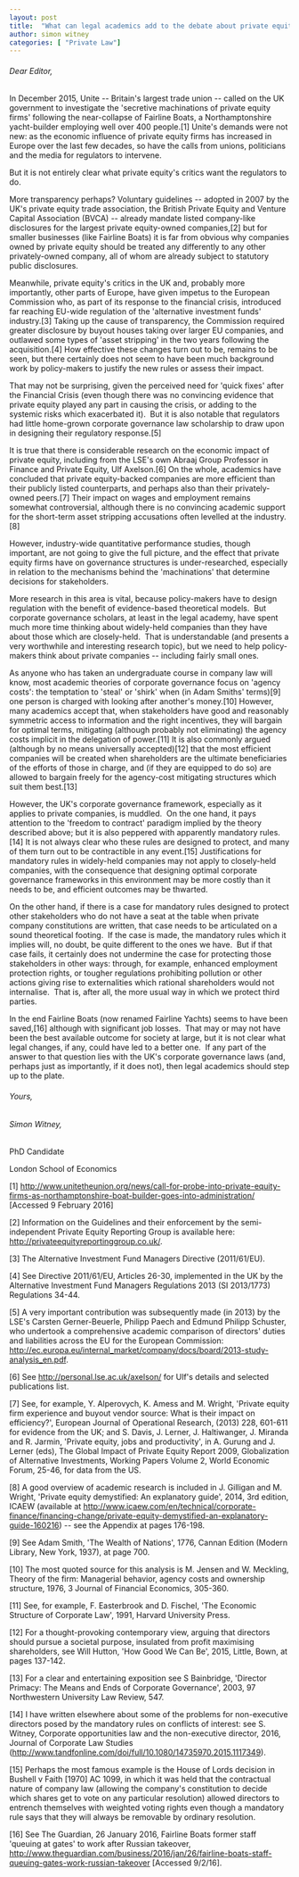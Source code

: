 ```yaml
---
layout: post
title:  "What can legal academics add to the debate about private equity?"
author: simon witney
categories: [ "Private Law"]
---
```


###### Dear Editor, 

In December 2015, Unite -- Britain's largest trade union -- called on the UK government to investigate the 'secretive machinations of private equity firms' following the near-collapse of Fairline Boats, a Northamptonshire yacht-builder employing well over 400 people.[1] Unite's demands were not new: as the economic influence of private equity firms has increased in Europe over the last few decades, so have the calls from unions, politicians and the media for regulators to intervene.

But it is not entirely clear what private equity's critics want the regulators to do.

More transparency perhaps? Voluntary guidelines -- adopted in 2007 by the UK's private equity trade association, the British Private Equity and Venture Capital Association (BVCA) -- already mandate listed company-like disclosures for the largest private equity-owned companies,[2] but for smaller businesses (like Fairline Boats) it is far from obvious why companies owned by private equity should be treated any differently to any other privately-owned company, all of whom are already subject to statutory public disclosures.

Meanwhile, private equity's critics in the UK and, probably more importantly, other parts of Europe, have given impetus to the European Commission who, as part of its response to the financial crisis, introduced far reaching EU-wide regulation of the 'alternative investment funds' industry.[3] Taking up the cause of transparency, the Commission required greater disclosure by buyout houses taking over larger EU companies, and outlawed some types of 'asset stripping' in the two years following the acquisition.[4] How effective these changes turn out to be, remains to be seen, but there certainly does not seem to have been much background work by policy-makers to justify the new rules or assess their impact.

That may not be surprising, given the perceived need for 'quick fixes' after the Financial Crisis (even though there was no convincing evidence that private equity played any part in causing the crisis, or adding to the systemic risks which exacerbated it).  But it is also notable that regulators had little home-grown corporate governance law scholarship to draw upon in designing their regulatory response.[5]

It is true that there is considerable research on the economic impact of private equity, including from the LSE's own Abraaj Group Professor in Finance and Private Equity, Ulf Axelson.[6] On the whole, academics have concluded that private equity-backed companies are more efficient than their publicly listed counterparts, and perhaps also than their privately-owned peers.[7] Their impact on wages and employment remains somewhat controversial, although there is no convincing academic support for the short-term asset stripping accusations often levelled at the industry.[8]

However, industry-wide quantitative performance studies, though important, are not going to give the full picture, and the effect that private equity firms have on governance structures is under-researched, especially in relation to the mechanisms behind the 'machinations' that determine decisions for stakeholders.

More research in this area is vital, because policy-makers have to design regulation with the benefit of evidence-based theoretical models.  But corporate governance scholars, at least in the legal academy, have spent much more time thinking about widely-held companies than they have about those which are closely-held.  That is understandable (and presents a very worthwhile and interesting research topic), but we need to help policy-makers think about private companies -- including fairly small ones.

As anyone who has taken an undergraduate course in company law will know, most academic theories of corporate governance focus on 'agency costs': the temptation to 'steal' or 'shirk' when (in Adam Smiths' terms)[9] one person is charged with looking after another's money.[10] However, many academics accept that, when stakeholders have good and reasonably symmetric access to information and the right incentives, they will bargain for optimal terms, mitigating (although probably not eliminating) the agency costs implicit in the delegation of power.[11] It is also commonly argued (although by no means universally accepted)[12] that the most efficient companies will be created when shareholders are the ultimate beneficiaries of the efforts of those in charge, and (if they are equipped to do so) are allowed to bargain freely for the agency-cost mitigating structures which suit them best.[13]

However, the UK's corporate governance framework, especially as it applies to private companies, is muddled.  On the one hand, it pays attention to the 'freedom to contract' paradigm implied by the theory described above; but it is also peppered with apparently mandatory rules.[14] It is not always clear who these rules are designed to protect, and many of them turn out to be contractible in any event.[15] Justifications for mandatory rules in widely-held companies may not apply to closely-held companies, with the consequence that designing optimal corporate governance frameworks in this environment may be more costly than it needs to be, and efficient outcomes may be thwarted.

On the other hand, if there is a case for mandatory rules designed to protect other stakeholders who do not have a seat at the table when private company constitutions are written, that case needs to be articulated on a sound theoretical footing.  If the case is made, the mandatory rules which it implies will, no doubt, be quite different to the ones we have.  But if that case fails, it certainly does not undermine the case for protecting those stakeholders in other ways: through, for example, enhanced employment protection rights, or tougher regulations prohibiting pollution or other actions giving rise to externalities which rational shareholders would not internalise.  That is, after all, the more usual way in which we protect third parties.

In the end Fairline Boats (now renamed Fairline Yachts) seems to have been saved,[16] although with significant job losses.  That may or may not have been the best available outcome for society at large, but it is not clear what legal changes, if any, could have led to a better one.  If any part of the answer to that question lies with the UK's corporate governance laws (and, perhaps just as importantly, if it does not), then legal academics should step up to the plate.

###### Yours,

###### Simon Witney,

PhD Candidate

London School of Economics

[1] http://www.unitetheunion.org/news/call-for-probe-into-private-equity-firms-as-northamptonshire-boat-builder-goes-into-administration/ [Accessed 9 February 2016]

[2] Information on the Guidelines and their enforcement by the semi-independent Private Equity Reporting Group is available here: http://privateequityreportinggroup.co.uk/.

[3] The Alternative Investment Fund Managers Directive (2011/61/EU).

[4] See Directive 2011/61/EU, Articles 26-30, implemented in the UK by the Alternative Investment Fund Managers Regulations 2013 (SI 2013/1773) Regulations 34-44.

[5] A very important contribution was subsequently made (in 2013) by the LSE's Carsten Gerner-Beuerle, Philipp Paech and Edmund Philipp Schuster, who undertook a comprehensive academic comparison of directors' duties and liabilities across the EU for the European Commission:  http://ec.europa.eu/internal_market/company/docs/board/2013-study-analysis_en.pdf.

[6] See http://personal.lse.ac.uk/axelson/ for Ulf's details and selected publications list.

[7] See, for example, Y. Alperovych, K. Amess and M. Wright, 'Private equity firm experience and buyout vendor source: What is their impact on efficiency?', European Journal of Operational Research, (2013) 228, 601-611 for evidence from the UK; and S. Davis, J. Lerner, J. Haltiwanger, J. Miranda and R. Jarmin, 'Private equity, jobs and productivity', in A. Gurung and J. Lerner (eds), The Global Impact of Private Equity Report 2009, Globalization of Alternative Investments, Working Papers Volume 2, World Economic Forum, 25-46, for data from the US.

[8] A good overview of academic research is included in J. Gilligan and M. Wright, 'Private equity demystified: An explanatory guide', 2014, 3rd edition, ICAEW (available at http://www.icaew.com/en/technical/corporate-finance/financing-change/private-equity-demystified-an-explanatory-guide-160216) -- see the Appendix at pages 176-198.

[9] See Adam Smith, 'The Wealth of Nations', 1776, Cannan Edition (Modern Library, New York, 1937), at page 700.

[10] The most quoted source for this analysis is M. Jensen and W. Meckling, Theory of the firm: Managerial behavior, agency costs and ownership structure, 1976, 3 Journal of Financial Economics, 305-360.

[11] See, for example, F. Easterbrook and D. Fischel, 'The Economic Structure of Corporate Law', 1991, Harvard University Press.

[12] For a thought-provoking contemporary view, arguing that directors should pursue a societal purpose, insulated from profit maximising shareholders, see Will Hutton, 'How Good We Can Be', 2015, Little, Bown, at pages 137-142.

[13] For a clear and entertaining exposition see S Bainbridge, 'Director Primacy: The Means and Ends of Corporate Governance', 2003, 97 Northwestern University Law Review, 547.

[14] I have written elsewhere about some of the problems for non-executive directors posed by the mandatory rules on conflicts of interest: see S. Witney, Corporate opportunities law and the non-executive director, 2016, Journal of Corporate Law Studies (http://www.tandfonline.com/doi/full/10.1080/14735970.2015.1117349).

[15] Perhaps the most famous example is the House of Lords decision in Bushell v Faith [1970] AC 1099, in which it was held that the contractual nature of company law (allowing the company's constitution to decide which shares get to vote on any particular resolution) allowed directors to entrench themselves with weighted voting rights even though a mandatory rule says that they will always be removable by ordinary resolution.

[16] See The Guardian, 26 January 2016, Fairline Boats former staff 'queuing at gates' to work after Russian takeover,  http://www.theguardian.com/business/2016/jan/26/fairline-boats-staff-queuing-gates-work-russian-takeover [Accessed 9/2/16].
